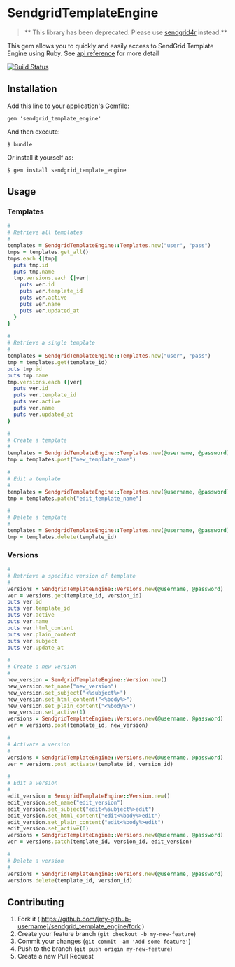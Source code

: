 # SendgridTemplateEngine

>
> ** This library has been deprecated. Please use [sendgrid4r](https://github.com/awwa/sendgrid4r) instead.**
>

This gem allows you to quickly and easily access to SendGrid Template Engine using Ruby.
See [api reference](https://sendgrid.com/docs/API_Reference/Template_Engine_API/index.html) for more detail

[![Build Status](https://travis-ci.org/awwa/sendgrid_template_engine_ruby.svg?branch=master)](https://travis-ci.org/awwa/sendgrid_template_engine_ruby.svg?branch=master)

## Installation

Add this line to your application's Gemfile:

    gem 'sendgrid_template_engine'

And then execute:

    $ bundle

Or install it yourself as:

    $ gem install sendgrid_template_engine

## Usage

### Templates
```Ruby
#
# Retrieve all templates
#
templates = SendgridTemplateEngine::Templates.new("user", "pass")
tmps = templates.get_all()
tmps.each {|tmp|
  puts tmp.id
  puts tmp.name
  tmp.versions.each {|ver|
    puts ver.id
    puts ver.template_id
    puts ver.active
    puts ver.name
    puts ver.updated_at
  }
}

#
# Retrieve a single template
#
templates = SendgridTemplateEngine::Templates.new("user", "pass")
tmp = templates.get(template_id)
puts tmp.id
puts tmp.name
tmp.versions.each {|ver|
  puts ver.id
  puts ver.template_id
  puts ver.active
  puts ver.name
  puts ver.updated_at
}

#
# Create a template
#
templates = SendgridTemplateEngine::Templates.new(@username, @password)
tmp = templates.post("new_template_name")

#
# Edit a template
#
templates = SendgridTemplateEngine::Templates.new(@username, @password)
tmp = templates.patch("edit_template_name")

#
# Delete a template
#
templates = SendgridTemplateEngine::Templates.new(@username, @password)
tmp = templates.delete(template_id)
```

### Versions
```Ruby
#
# Retrieve a specific version of template
#
versions = SendgridTemplateEngine::Versions.new(@username, @password)
ver = versions.get(template_id, version_id)
puts ver.id
puts ver.template_id
puts ver.active
puts ver.name
puts ver.html_content
puts ver.plain_content
puts ver.subject
puts ver.update_at

#
# Create a new version
#
new_version = SendgridTemplateEngine::Version.new()
new_version.set_name("new_version")
new_version.set_subject("<%subject%>")
new_version.set_html_content("<%body%>")
new_version.set_plain_content("<%body%>")
new_version.set_active(1)
versions = SendgridTemplateEngine::Versions.new(@username, @password)
ver = versions.post(template_id, new_version)

#
# Activate a version
#
versions = SendgridTemplateEngine::Versions.new(@username, @password)
ver = versions.post_activate(template_id, version_id)

#
# Edit a version
#
edit_version = SendgridTemplateEngine::Version.new()
edit_version.set_name("edit_version")
edit_version.set_subject("edit<%subject%>edit")
edit_version.set_html_content("edit<%body%>edit")
edit_version.set_plain_content("edit<%body%>edit")
edit_version.set_active(0)
versions = SendgridTemplateEngine::Versions.new(@username, @password)
ver = versions.patch(template_id, version_id, edit_version)

#
# Delete a version
#
versions = SendgridTemplateEngine::Versions.new(@username, @password)
versions.delete(template_id, version_id)

```

## Contributing

1. Fork it ( https://github.com/[my-github-username]/sendgrid_template_engine/fork )
2. Create your feature branch (`git checkout -b my-new-feature`)
3. Commit your changes (`git commit -am 'Add some feature'`)
4. Push to the branch (`git push origin my-new-feature`)
5. Create a new Pull Request
